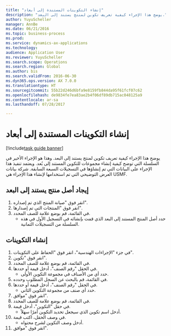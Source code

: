 ```yaml
--- 
title: "إنشاء التكوينات المستندة إلى أبعاد"
description: "يوضح هذا الإجراء كيفية تعريف تكوين لمنتج يستند إلى البعد."
author: YuyuScheller
manager: AnnBe
ms.date: 06/21/2016
ms.topic: business-process
ms.prod: 
ms.service: dynamics-ax-applications
ms.technology: 
audience: Application User
ms.reviewer: YuyuScheller
ms.search.scope: Operations
ms.search.region: Global
ms.author: bis
ms.search.validFrom: 2016-06-30
ms.dyn365.ops.version: AX 7.0.0
ms.translationtype: HT
ms.sourcegitcommit: 55b22d246d6bfa9e8159fb844da95f61fcf07c62
ms.openlocfilehash: de9834fe7ea83ae2b4f06df89db715ac048125a9
ms.contentlocale: ar-sa
ms.lasthandoff: 07/28/2017

---
```

# <a name="create-dimension-based-configurations"></a>إنشاء التكوينات المستندة إلى أبعاد

[!include[task guide banner](../../includes/task-guide-banner.md)]

يوضح هذا الإجراء كيفية تعريف تكوين لمنتج يستند إلى البعد. وهذا هو الإجراء الأخير في السلسلة التي توضح كيفية إنشاء مجموعات للتكوين المستند إلى بُعد. ويعتمد تنفيذ هذا الإجراء على البيانات التي تم إنشاؤها في التسجيلات السبعة السابقة. شركة بيانات العرض التوضيحي التي تم استخدامها لإنشاء هذا الإجراء هي USMF.


## <a name="find-the-dimension-based-product-master"></a>إيجاد أصل منتج يستند إلى البعد
1. انقر فوق "صيانة المنتج الذي تم إصداره".
2. انقر فوق "المنتجات التي تم إصدارها".
3. في القائمة، قم بوضع علامة للصف المحدد.
    * حدد أصل المنتج المستند إلى البعد الذي قمت بإنشائه في التسجيل الأول في هذه السلسلة من التسجيلات الثمانية.  

## <a name="create-configurations"></a>إنشاء التكوينات
1. في جزء "الإجراءات الهندسية"، انقر فوق "الحفاظ على التكوينات".
2. انقر فوق "تكوين".
3. في القائمة، قم بوضع علامة للصف المحدد.
4. في الحقل "رقم الصنف"، أدخل قيمة أو حددها.
    * حدد أي من الأصناف في مجموعة التكوين الأولى.  
5. في القائمة، قم بالبحث عن السجل المطلوب وحدده.
6. في الحقل "رقم الصنف"، أدخل قيمة أو حددها.
    * حدد أي صنف من مجموعة التكوين الثاني.  
7. انقر فوق "موافق".
8. في القائمة، قم بوضع علامة للصف المحدد.
9. في حقل "التكوين"، أدخل قيمة.
    * أدخل اسم تكوين الذي سيجعل تحديد التكوين أمرًا سهلاً.  
10. في وصف الحقل، اكتب قيمة.
    * أدخل وصف التكوين لشرح محتواه.  
11. انقر فوق "موافق".


